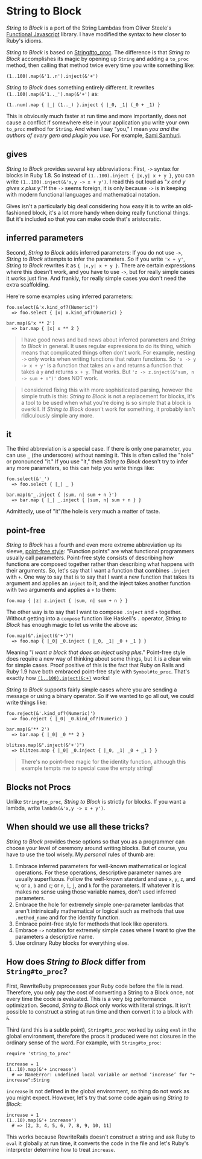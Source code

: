 String to Block
===

*String to Block* is a port of the String Lambdas from Oliver Steele's [Functional Javascript](http://osteele.com/sources/javascript/functional/ "Functional Javascript") library. I have modified the syntax to hew closer to Ruby's idioms.

*String to Block* is based on [String#to\_proc](http://github.com/raganwald/homoiconic/tree/master/2008-11-28/you_cant_be_serious.md "You can't be serious!?"). The difference is that *String to Block* accomplishes its magic by opening up `String` and adding a `to_proc` method, then calling that method twice every time you write something like:

    (1..100).map(&'1..n').inject(&'+')

*String to Block* does something entirely different. It rewrites `(1..100).map(&'1.._').map(&'+')` as:

    (1..num).map { |_| (1.._) }.inject { |_0, _1| (_0 + _1) }

This is obviously much faster at run time and more importantly, does not cause a conflict if somewhere else in your application you write your own `to_proc` method for `String`. And when I say "you," I mean *you and the authors of every gem and plugin you use*. For example, [Sami Samhuri](http://sami.samhuri.net/2007/5/11/enumerable-pluck-and-string-to_proc-for-ruby/ "Enumerable#pluck and String#to_proc for Ruby").

gives
---

*String to Block* provides several key abbreviations: First,	`->` syntax for blocks in Ruby 1.8. So instead of `(1..100).inject { |x,y| x + y }`, you can write `(1..100).inject(&'x,y -> x + y')`. I read this out loud as "*x and y gives x plus y*."If the `->` seems foreign, it is only because `->` is in keeping with modern functional languages and mathematical notation.

Gives isn't a particularly big deal considering how easy it is to write an old-fashioned block, it's a lot more handy when doing really functional things. But it's included so that you can make code that's aristocratic.

inferred parameters
---

Second, *String to Block* adds inferred parameters: If you do not use `->`, *String to Block* attempts to infer the parameters. So if you write `'x + y'`, *String to Block* rewrites it as `{ |x,y| x + y }`. There are certain expressions where this doesn't work, and you have to use `->`, but for really simple cases it works just fine. And frankly, for really simple cases you don't need the extra scaffolding.

Here're some examples using inferred parameters:

    foo.select(&'x.kind_of?(Numeric)')
      => foo.select { |x| x.kind_of?(Numeric) }
	  
    bar.map(&'x ** 2')
      => bar.map { |x| x ** 2 }

> I have good news and bad news about inferred parameters and *String to Block* in general. It uses regular expressions to do its thing, which means that complicated things often don't work. For example, nesting `->` only works when writing functions that return functions. So `'x -> y -> x + y'` is a function that takes an `x` and returns a function that takes a `y` and returns `x + y`. That works. But `'z -> z.inject(&"sum, n -> sum + n")'` does NOT work.

> I considered fixing this with more sophisticated parsing, however the simple truth is this: *String to Block* is not a replacement for blocks, it's a tool to be used when what you're doing is so simple that a block is overkill. If *String to Block* doesn't work for something, it probably isn't ridiculously simple any more.

it
---

The third abbreviation is a special case. If there is only one parameter, you can use `_` (the underscore) without naming it. This is often called the "hole" or pronounced "it." If you use "it," then *String to Block* doesn't try to infer any more parameters, so this can help you write things like:

    foo.select(&'_')
      => foo.select { |_| _ }
	  
    bar.map(&'_.inject { |sum, n| sum + n }')
      => bar.map { |_| _.inject { |sum, n| sum + n } }

Admittedly, use of "it"/the hole is very much a matter of taste.

point-free
---

*String to Block* has a fourth and even more extreme abbreviation up its sleeve, [point-free style](http://blog.plover.com/prog/haskell/ "The Universe of Discourse : Note on point-free programming style"): "Function points" are what functional programmers usually call parameters. Point-free style consists of describing how functions are composed together rather than describing what happens with their arguments. So, let's say that I want a function that combines `.inject` with `+`. One way to say that is to say that I want a new function that takes its argument and applies an `inject` to it, and the inject takes another function with two arguments and applies a `+` to them:

    foo.map { |z| z.inject { |sum, n| sum + n } }
	
The other way is to say that I want to compose `.inject` and `+` together. Without getting into a `compose` function like Haskell's `.` operator, *String to Block* has enough magic to let us write the above as:

    foo.map(&".inject(&'+')")
      => foo.map { |_0| _0.inject { |_0, _1| _0 + _1 } }
	
Meaning "*I want a block that does an inject using plus*." Point-free style does require a new way of thinking about some things, but it is a clear win for simple cases. Proof positive of this is the fact that Ruby on Rails and Ruby 1.9 have both embraced point-free style with `Symbol#to_proc`. That's exactly how [`(1..100).inject(&:+)`](http://weblog.raganwald.com/2008/02/1100inject.html "(1..100).inject(&:+)") works!

*String to Block* supports fairly simple cases where you are sending a message or using a binary operator. So if we wanted to go all out, we could write things like:

    foo.reject(&'.kind_of?(Numeric)')
      => foo.reject { |_0| _0.kind_of?(Numeric) }
      
    bar.map(&'** 2')
      => bar.map { |_0| _0 ** 2 }
      
    blitzes.map(&".inject(&'+')")
      => blitzes.map { |_0| _0.inject { |_0, _1| _0 + _1 } }

> There's no point-free magic for the identity function, although this example tempts me to special case the empty string!

Blocks not Procs
---

Unlike `String#to_proc`, *String to Block* is strictly for blocks. If you want a lambda, write `lambda(&'x,y -> x + y')`.

When should we use all these tricks?
---

*String to Block* provides these options so that you as a programmer can choose your level of ceremony around writing blocks. But of course, you have to use the tool wisely. My *personal* rules of thumb are:

1.	Embrace inferred parameters for well-known mathematical or logical operations. For these operations, descriptive parameter names are usually superfluous. Follow the well-known standard and use `x`, `y`, `z`, and `w`;  or `a`, `b` and `c`; or `n`, `i`, `j`, and `k` for the parameters. If whatever it is makes no sense using those variable names, don't used inferred parameters.
1.	Embrace the hole for extremely simple one-parameter lambdas that aren't intrinsically mathematical or logical such as methods that use `.method_name` and for the identity function.
1.	Embrace point-free style for methods that look like operators.
1.	Embrace `->` notation for extremely simple cases where I want to give the parameters a descriptive name.
1.	Use ordinary Ruby blocks for everything else.

How does *String to Block* differ from `String#to_proc`?
---

First, RewriteRuby preprocesses your Ruby code before the file is read. Therefore, you only pay the cost of converting a String to a Block once, not every time the code is evaluated. This is a very big performance optimization. Second, *String to Block* only works with literal strings. It isn't possible to construct a string at run time and then convert it to a block with `&`.

Third (and this is a subtle point), `String#to_proc` worked by using `eval` in the global environment, therefore the procs it produced were not closures in the ordinary sense of the word. For example, with `String#to_proc`:

    require 'string_to_proc'
    
    increase = 1
    (1..10).map(&'+ increase')
      # => NameError: undefined local variable or method ‘increase’ for "+ increase":String

`increase` is not defined in the global environment, so thing do not work as you might expect. However, let's try that some code again using *String to Block*:

    increase = 1
    (1..10).map(&'+ increase')
      # => [2, 3, 4, 5, 6, 7, 8, 9, 10, 11]

This works because RewriteRails doesn't construct a string and ask Ruby to `eval` it globally at run time, it converts the code in the file and let's Ruby's interpreter determine how to treat `increase`.

